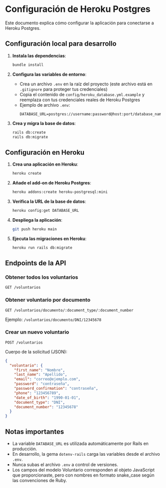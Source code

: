 # Configuración de Heroku Postgres

Este documento explica cómo configurar la aplicación para conectarse a Heroku Postgres.

## Configuración local para desarrollo

1. **Instala las dependencias**:
   ```bash
   bundle install
   ```

2. **Configura las variables de entorno**:
   - Crea un archivo `.env` en la raíz del proyecto (este archivo está en `.gitignore` para proteger tus credenciales)
   - Copia el contenido de `config/heroku_database.yml.example` y reemplaza con tus credenciales reales de Heroku Postgres
   - Ejemplo de archivo `.env`:
     ```
     DATABASE_URL=postgres://username:password@host:port/database_name
     ```

3. **Crea y migra la base de datos**:
   ```bash
   rails db:create
   rails db:migrate
   ```

## Configuración en Heroku

1. **Crea una aplicación en Heroku**:
   ```bash
   heroku create
   ```

2. **Añade el add-on de Heroku Postgres**:
   ```bash
   heroku addons:create heroku-postgresql:mini
   ```

3. **Verifica la URL de la base de datos**:
   ```bash
   heroku config:get DATABASE_URL
   ```

4. **Despliega la aplicación**:
   ```bash
   git push heroku main
   ```

5. **Ejecuta las migraciones en Heroku**:
   ```bash
   heroku run rails db:migrate
   ```

## Endpoints de la API

### Obtener todos los voluntarios
```
GET /voluntarios
```

### Obtener voluntario por documento
```
GET /voluntarios/documento/:document_type/:document_number
```
Ejemplo: `/voluntarios/documento/DNI/12345678`

### Crear un nuevo voluntario
```
POST /voluntarios
```
Cuerpo de la solicitud (JSON):
```json
{
  "voluntario": {
    "first_name": "Nombre",
    "last_name": "Apellido",
    "email": "correo@ejemplo.com",
    "password": "contraseña",
    "password_confirmation": "contraseña",
    "phone": "123456789",
    "date_of_birth": "1990-01-01",
    "document_type": "DNI",
    "document_number": "12345678"
  }
}
```

## Notas importantes

- La variable `DATABASE_URL` es utilizada automáticamente por Rails en producción.
- En desarrollo, la gema `dotenv-rails` carga las variables desde el archivo `.env`.
- Nunca subas el archivo `.env` a control de versiones.
- Los campos del modelo Voluntario corresponden al objeto JavaScript que proporcionaste, pero con nombres en formato snake_case según las convenciones de Ruby.

